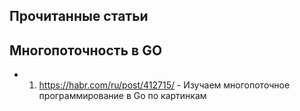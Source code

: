 ## Прочитанные статьи


## Многопоточность в GO

* 01. https://habr.com/ru/post/412715/ - Изучаем многопоточное программирование в Go по картинкам
